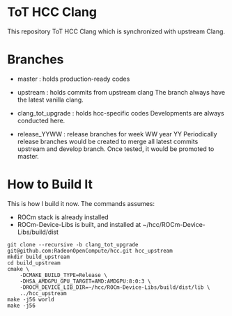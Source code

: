 ToT HCC Clang
=============

This repository ToT HCC Clang which is synchronized with upstream Clang.

Branches
========
- master : holds production-ready codes

- upstream : holds commits from upstream clang
  The branch always have the latest vanilla clang.

- clang_tot_upgrade : holds hcc-specific codes
  Developments are always conducted here.

- release_YYWW : release branches for week WW year YY
  Periodically release branches would be created to merge all latest commits
  upstream and develop branch. Once tested, it would be promoted to master.

How to Build It
===============
This is how I build it now. The commands assumes:
- ROCm stack is already installed
- ROCm-Device-Libs is built, and installed at ~/hcc/ROCm-Device-Libs/build/dist

```
git clone --recursive -b clang_tot_upgrade git@github.com:RadeonOpenCompute/hcc.git hcc_upstream
mkdir build_upstream
cd build_upstream
cmake \
    -DCMAKE_BUILD_TYPE=Release \
    -DHSA_AMDGPU_GPU_TARGET=AMD:AMDGPU:8:0:3 \
    -DROCM_DEVICE_LIB_DIR=~/hcc/ROCm-Device-Libs/build/dist/lib \
    ../hcc_upstream
make -j56 world
make -j56
```
